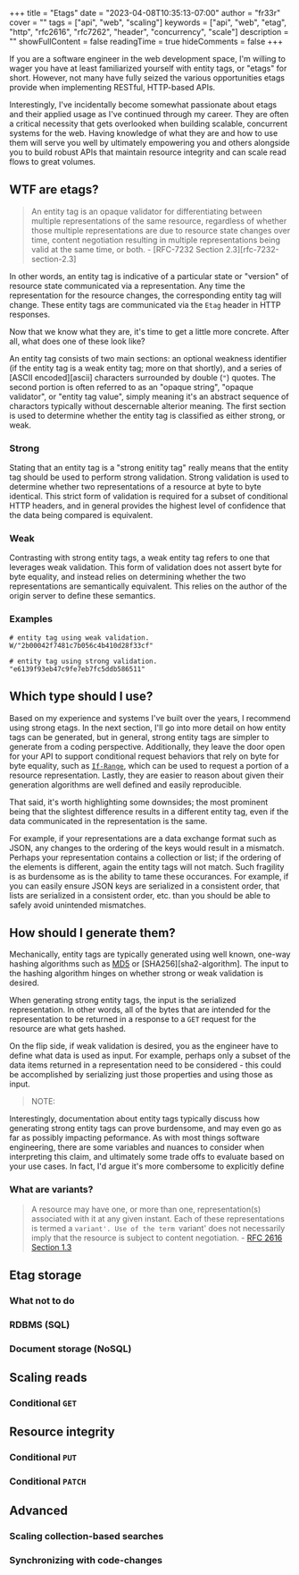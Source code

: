 +++
title = "Etags"
date = "2023-04-08T10:35:13-07:00"
author = "fr33r"
cover = ""
tags = ["api", "web", "scaling"]
keywords = ["api", "web", "etag", "http", "rfc2616", "rfc7262", "header", "concurrency", "scale"]
description = ""
showFullContent = false
readingTime = true
hideComments = false
+++

If you are a software engineer in the web development space, I'm willing to
wager you have at least familiarized yourself with entity tags, or "etags" for
short. However, not many have fully seized the various opportunities etags
provide when implementing RESTful, HTTP-based APIs.

Interestingly, I've incidentally become somewhat passionate about etags and
their applied usage as I've continued through my career. They are often a
critical necessity that gets overlooked when building scalable, concurrent
systems for the web. Having knowledge of what they are and how to use them
will serve you well by ultimately empowering you and others alongside you to
build robust APIs that maintain resource integrity and can scale read flows
to great volumes.

## WTF are etags?

> An entity tag is an opaque validator for differentiating between multiple
representations of the same resource, regardless of whether those multiple
representations are due to resource state changes over time, content
negotiation resulting in multiple representations being valid at the same
time, or both. - [RFC-7232 Section 2.3][rfc-7232-section-2.3]

In other words, an entity tag is indicative of a particular state or "version"
of resource state communicated via a representation. Any time the
representation for the resource changes, the corresponding entity tag will
change. These entity tags are communicated via the `Etag` header in HTTP
responses.

Now that we know what they are, it's time to get a little more concrete. After
all, what does one of these look like?

An entity tag consists of two main sections: an optional weakness identifier
(if the entity tag is a weak entity tag; more on that shortly), and a series
of [ASCII encoded][ascii] characters surrounded by double (`"`) quotes. The
second portion is often referred to as an "opaque string", "opaque validator",
or "entity tag value", simply meaning it's an abstract sequence of charactors
typically without descernable alterior meaning. The first section is used to
determine whether the entity tag is classified as either strong, or weak.

### Strong

Stating that an entity tag is a "strong enitity tag" really means that the
entity tag should be used to perform strong validation. Strong validation
is used to determine whether two representations of a resource at byte to byte
identical. This strict form of validation is required for a subset of
conditional HTTP headers, and in general provides the highest level of
confidence that the data being compared is equivalent.

### Weak

Contrasting with strong entity tags, a weak entity tag refers to one that
leverages weak validation. This form of validation does not assert byte for
byte equality, and instead relies on determining whether the two
representations are semantically equivalent. This relies on the author of the
origin server to define these semantics.

### Examples

```
# entity tag using weak validation.
W/"2b00042f7481c7b056c4b410d28f33cf"

# entity tag using strong validation.
"e6139f93eb47c9fe7eb7fc5ddb586511"
```

## Which type should I use?

Based on my experience and systems I've built over the years, I recommend
using strong etags. In the next section, I'll go into more detail on how
entity tags can be generated, but in general, strong entity tags are simpler
to generate from a coding perspective. Additionally, they leave the door
open for your API to support conditional request behaviors that rely on byte
for byte equality, such as [`If-Range`][if-range], which can be used to request a portion
of a resource representation. Lastly, they are easier to reason about given
their generation algorithms are well defined and easily reproducible.

That said, it's worth highlighting some downsides; the most prominent being
that the slightest difference results in a different entity tag, even if the
data communicated in the representation is the same.

For example, if your representations are a data exchange format such as JSON,
any changes to the ordering of the keys would result in a mismatch. Perhaps your
representation contains a collection or list; if the ordering of the elements
is different, again the entity tags will not match. Such fragility is as
burdensome as is the ability to tame these occurances. For example, if you
can easily ensure JSON keys are serialized in a consistent order, that lists
are serialized in a consistent order, etc. than you should be able to safely
avoid unintended mismatches.

## How should I generate them?

Mechanically, entity tags are typically generated using well known, one-way
hashing algorithms such as [MD5][md5-algorithm] or [SHA256][sha2-algorithm].
The input to the hashing algorithm hinges on whether strong or weak validation
is desired.

When generating strong entity tags, the input is the serialized
representation. In other words, all of the bytes that are intended for the
representation to be returned in a response to a `GET` request for the resource
are what gets hashed.

On the flip side, if weak validation is desired, you as the engineer have to
define what data is used as input. For example, perhaps only a subset of the
data items returned in a representation need to be considered - this could
be accomplished by serializing just those properties and using those as input.

> NOTE: 

Interestingly, documentation about entity tags typically discuss how
generating strong entity tags can prove burdensome, and may even go as far as
possibly impacting peformance. As with most things software engineering, there
are some variables and nuances to consider when interpreting this claim, and
ultimately some trade offs to evaluate based on your use cases. In fact, I'd
argue it's more combersome to explicitly define

>>>



### What are variants?

> A resource may have one, or more than one, representation(s) associated with
it at any given instant. Each of these representations is termed a `variant'.
Use of the term `variant' does not necessarily imply that the resource is
subject to content negotiation. - [RFC 2616 Section 1.3][rfc2616-section-1.3]

## Etag storage

### What not to do

### RDBMS (SQL)

### Document storage (NoSQL)

## Scaling reads

### Conditional `GET`

## Resource integrity

### Conditional `PUT`

### Conditional `PATCH`

## Advanced

### Scaling collection-based searches

### Synchronizing with code-changes

[rfc7232-section-2.3]: https://www.rfc-editor.org/rfc/rfc7232#section-2.3
[rfc2616-section-1.3]: https://www.rfc-editor.org/rfc/rfc2616#section-1.3
[md5-algorithm]: https://en.wikipedia.org/wiki/MD5
[sha-2-algorithm]: https://en.wikipedia.org/wiki/SHA-2
[if-range]: https://developer.mozilla.org/en-US/docs/Web/HTTP/Headers/If-Range

